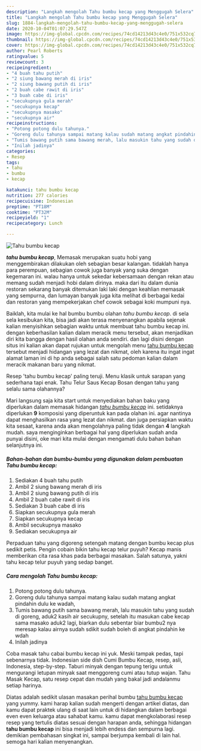 ```yaml
---
description: "Langkah mengolah Tahu bumbu kecap yang Menggugah Selera"
title: "Langkah mengolah Tahu bumbu kecap yang Menggugah Selera"
slug: 1884-langkah-mengolah-tahu-bumbu-kecap-yang-menggugah-selera
date: 2020-10-04T01:07:29.547Z
image: https://img-global.cpcdn.com/recipes/74cd14213d43c4e0/751x532cq70/tahu-bumbu-kecap-foto-resep-utama.jpg
thumbnail: https://img-global.cpcdn.com/recipes/74cd14213d43c4e0/751x532cq70/tahu-bumbu-kecap-foto-resep-utama.jpg
cover: https://img-global.cpcdn.com/recipes/74cd14213d43c4e0/751x532cq70/tahu-bumbu-kecap-foto-resep-utama.jpg
author: Pearl Roberts
ratingvalue: 5
reviewcount: 3
recipeingredient:
- "4 buah tahu putih"
- "2 siung bawang merah di iris"
- "2 siung bawang putih di iris"
- "2 buah cabe rawit di iris"
- "3 buah cabe di iris"
- "secukupnya gula merah"
- "secukupnya kecap"
- "secukupnya masako"
- "secukupnya air"
recipeinstructions:
- "Potong potong dulu tahunya."
- "Goreng dulu tahunya sampai matang kalau sudah matang angkat pindahin dulu ke wadah,"
- "Tumis bawang putih sama bawang merah, lalu masukin tahu yang sudah di goreng, aduk2 kasih air secukupny, setelah itu masukan cabe kecap sama masako aduk2 lagi, biarkan dulu sebentar biar bumbu2 nya meresap kalau airnya sudah sdikit sudah boleh di angkat pindahin ke wdah"
- "Inilah jadinya"
categories:
- Resep
tags:
- tahu
- bumbu
- kecap

katakunci: tahu bumbu kecap 
nutrition: 277 calories
recipecuisine: Indonesian
preptime: "PT18M"
cooktime: "PT32M"
recipeyield: "1"
recipecategory: Lunch

---
```



![Tahu bumbu kecap](https://img-global.cpcdn.com/recipes/74cd14213d43c4e0/751x532cq70/tahu-bumbu-kecap-foto-resep-utama.jpg)

<b><i>tahu bumbu kecap</i></b>, Memasak merupakan suatu hobi yang menggembirakan dilakukan oleh sebagian besar kalangan. tidaklah hanya para perempuan, sebagian cowok juga banyak yang suka dengan kegemaran ini. walau hanya untuk sekedar kebersamaan dengan rekan atau memang sudah menjadi hobi dalam dirinya. maka dari itu dalam dunia restoran sekarang banyak ditemukan laki laki dengan keahlian memasak yang sempurna, dan lumayan banyak juga kita melihat di berbagai kedai dan restoran yang mempekerjakan chef cowok sebagai koki mumpuni nya.

Baiklah, kita mulai ke hal bumbu bumbu olahan <i>tahu bumbu kecap</i>. di sela sela kesibukan kita, bisa jadi akan terasa menyenangkan apabila sejenak kalian menyisihkan sebagian waktu untuk membuat tahu bumbu kecap ini. dengan keberhasilan kalian dalam meracik menu tersebut, akan menjadikan diri kita bangga dengan hasil olahan anda sendiri. dan lagi disini dengan situs ini kalian akan dapat rujukan untuk mengolah menu <u>tahu bumbu kecap</u> tersebut menjadi hidangan yang lezat dan nikmat, oleh karena itu ingat ingat alamat laman ini di hp anda sebagai salah satu pedoman kalian dalam meracik makanan baru yang nikmat.

Resep &#39;tahu bumbu kecap&#39; paling teruji. Menu klasik untuk sarapan yang sederhana tapi enak. Tahu Telur Saus Kecap Bosan dengan tahu yang selalu sama olahannya?


Mari langsung saja kita start untuk menyediakan bahan baku yang diperlukan dalam memasak hidangan <u><i>tahu bumbu kecap</i></u> ini. setidaknya diperlukan <b>9</b> komposisi yang diperuntuk kan pada olahan ini. agar nantinya dapat menghasilkan rasa yang lezat dan nikmat. dan juga persiapkan waktu kita sesaat, karena anda akan mengolahnya paling tidak dengan <b>4</b> langkah mudah. saya menginginkan berbagai hal yang diperlukan sudah anda punyai disini, oke mari kita mulai dengan mengamati dulu bahan bahan selanjutnya ini.

<!--inarticleads1-->

##### Bahan-bahan dan bumbu-bumbu yang digunakan dalam pembuatan Tahu bumbu kecap:

1. Sediakan 4 buah tahu putih
1. Ambil 2 siung bawang merah di iris
1. Ambil 2 siung bawang putih di iris
1. Ambil 2 buah cabe rawit di iris
1. Sediakan 3 buah cabe di iris
1. Siapkan secukupnya gula merah
1. Siapkan secukupnya kecap
1. Ambil secukupnya masako
1. Sediakan secukupnya air


Perpaduan tahu yang digoreng setengah matang dengan bumbu kecap plus sedikit petis. Pengin cobain bikin tahu kecap telur puyuh? Kecap manis memberikan cita rasa khas pada berbagai masakan. Salah satunya, yakni tahu kecap telur puyuh yang sedap banget. 

<!--inarticleads2-->

##### Cara mengolah Tahu bumbu kecap:

1. Potong potong dulu tahunya.
1. Goreng dulu tahunya sampai matang kalau sudah matang angkat pindahin dulu ke wadah,
1. Tumis bawang putih sama bawang merah, lalu masukin tahu yang sudah di goreng, aduk2 kasih air secukupny, setelah itu masukan cabe kecap sama masako aduk2 lagi, biarkan dulu sebentar biar bumbu2 nya meresap kalau airnya sudah sdikit sudah boleh di angkat pindahin ke wdah
1. Inilah jadinya


Coba masak tahu cabai bumbu kecap ini yuk. Meski tampak pedas, tapi sebenarnya tidak. Indonesian side dish Cumi Bumbu Kecap, resep, asli, Indonesia, step-by-step. Taburi minyak dengan tepung terigu untuk mengurangi letupan minyak saat menggoreng cumi atau tutup wajan. Tahu Masak Kecap, satu resep cepat dan mudah yang bakal jadi andalanmu setiap harinya. 

Diatas adalah sedikit ulasan masakan perihal bumbu <u>tahu bumbu kecap</u> yang yummy. kami harap kalian sudah mengerti dengan artikel diatas, dan kamu dapat praktek ulang di saat lain untuk di hidangkan dalam berbagai even even keluarga atau sahabat kamu. kamu dapat mengkolaborasi resep resep yang tertulis diatas sesuai dengan harapan anda, sehingga hidangan <b>tahu bumbu kecap</b> ini bisa menjadi lebih endess dan sempurna lagi. demikian pembahasan singkat ini, sampai berjumpa kembali di lain hal. semoga hari kalian menyenangkan.
